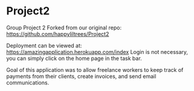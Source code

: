 # Project2
Group Project 2
Forked from our original repo: https://github.com/happyliltrees/Project2

Deployment can be viewed at: https://amazingapplication.herokuapp.com/index
Login is not necessary, you can simply click on the home page in the task bar.

Goal of this application was to allow freelance workers to keep track of payments from their clients, create invoices, and send email communications.
